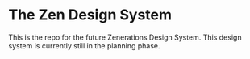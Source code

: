 # The Zen Design System
This is the repo for the future Zenerations Design System. This design system is currently still in the planning phase.
